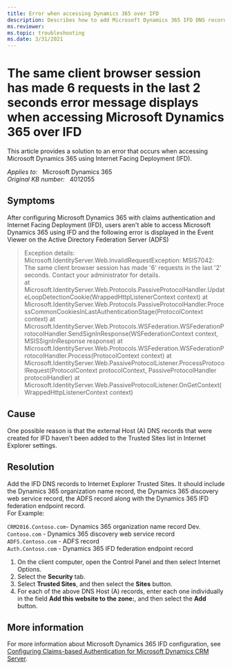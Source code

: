 ```yaml
---
title: Error when accessing Dynamics 365 over IFD
description: Describes how to add Microsoft Dynamics 365 IFD DNS records to Internet Explorer Trusted Sites.
ms.reviewer: 
ms.topic: troubleshooting
ms.date: 3/31/2021
---
```

# The same client browser session has made 6 requests in the last 2 seconds error message displays when accessing Microsoft Dynamics 365 over IFD

This article provides a solution to an error that occurs when accessing Microsoft Dynamics 365 using Internet Facing Deployment (IFD).

_Applies to:_ &nbsp; Microsoft Dynamics 365  
_Original KB number:_ &nbsp; 4012055

## Symptoms

After configuring Microsoft Dynamics 365 with claims authentication and Internet Facing Deployment (IFD), users aren't able to access Microsoft Dynamics 365 using IFD and the following error is displayed in the Event Viewer on the Active Directory Federation Server (ADFS)

> Exception details: Microsoft.IdentityServer.Web.InvalidRequestException: MSIS7042: The same client browser session has made '6' requests in the last '2' seconds. Contact your administrator for details.  
    at Microsoft.IdentityServer.Web.Protocols.PassiveProtocolHandler.UpdateLoopDetectionCookie(WrappedHttpListenerContext context) at Microsoft.IdentityServer.Web.Protocols.PassiveProtocolHandler.ProcessCommonCookiesInLastAuthenticationStage(ProtocolContext context) at Microsoft.IdentityServer.Web.Protocols.WSFederation.WSFederationProtocolHandler.SendSignInResponse(WSFederationContext context, MSISSignInResponse response) at Microsoft.IdentityServer.Web.Protocols.WSFederation.WSFederationProtocolHandler.Process(ProtocolContext context) at Microsoft.IdentityServer.Web.PassiveProtocolListener.ProcessProtocolRequest(ProtocolContext protocolContext, PassiveProtocolHandler protocolHandler) at Microsoft.IdentityServer.Web.PassiveProtocolListener.OnGetContext(WrappedHttpListenerContext context)

## Cause

One possible reason is that the external Host (A) DNS records that were created for IFD haven't been added to the Trusted Sites list in Internet Explorer settings.

## Resolution

Add the IFD DNS records to Internet Explorer Trusted Sites. It should include the Dynamics 365 organization name record, the Dynamics 365 discovery web service record, the ADFS record along with the Dynamics 365 IFD federation endpoint record.  
For Example:

`CRM2016.Contoso.com`- Dynamics 365 organization name record Dev.  
`Contoso.com` - Dynamics 365 discovery web service record  
`ADFS.Contoso.com` - ADFS record  
`Auth.Contoso.com` - Dynamics 365 IFD federation endpoint record

1. On the client computer, open the Control Panel and then select Internet Options.
2. Select the **Security** tab.
3. Select **Trusted Sites**, and then select the **Sites** button.
4. For each of the above DNS Host (A) records, enter each one individually in the field **Add this website to the zone:**, and then select the **Add** button.  

## More information

For more information about Microsoft Dynamics 365 IFD configuration, see [Configuring Claims-based Authentication for Microsoft Dynamics CRM Server](https://www.microsoft.com/download/details.aspx?id=41701).
